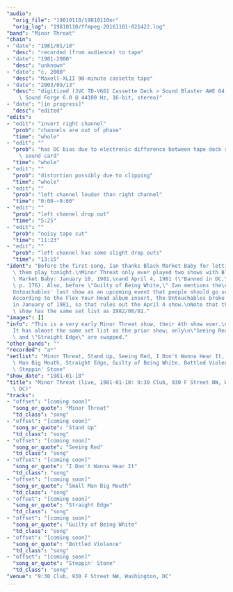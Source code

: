 ```yaml
---
"audio":
  "orig_file": "19810110/19810110or"
  "orig_log": "19810110/ffmpeg-20161101-021422.log"
"band": "Minor Threat"
"chain":
- "date": "1981/01/10"
  "desc": "recorded (from audience) to tape"
- "date": "1981-2000"
  "desc": "unknown"
- "date": "c. 2000"
  "desc": "Maxell-XLII 90-minute cassette tape"
- "date": "2003/09/13"
  "desc": "digitized (JVC TD-V661 Cassette Deck > Sound Blaster AWE 64 >\
    \ Sound Forge 6.0 @ 44100 Hz, 16-bit, stereo)"
- "date": "[in progress]"
  "desc": "edited"
"edits":
- "edit": "invert right channel"
  "prob": "channels are out of phase"
  "time": "whole"
- "edit": ""
  "prob": "has DC bias due to electronic difference between tape deck and\
    \ sound card"
  "time": "whole"
- "edit": ""
  "prob": "distortion possibly due to clipping"
  "time": "whole"
- "edit": ""
  "prob": "left channel louder than right channel"
  "time": "0:00-~9:00"
- "edit": ""
  "prob": "left channel drop out"
  "time": "5:25"
- "edit": ""
  "prob": "noisy tape cut"
  "time": "11:23"
- "edit": ""
  "prob": "left channel has some slight drop outs"
  "time": "13:15"
"ident": "Before the first song, Ian thanks Black Market Baby for letting\
  \ them play tonight.\nMinor Threat only ever played two shows with Black\
  \ Market Baby: January 10, 1981,\nand April 4, 1981 (\"Banned in DC,\"\
  \ p. 176). Also, before \"Guilty of Being White,\" Ian mentions the\n\
  Untouchables' last show as an upcoming event that people should go see.\n\
  According to the Flex Your Head album insert, the Untouchables broke up\n\
  in January of 1981, so that rules out the April 4 show.\nNote that this\
  \ show has the same set list as 1982/08/01."
"images": []
"info": "This is a very early Minor Threat show, their 4th show ever.\n\
  It has almost the same set list as the prior show; only\n\"Seeing Red\"\
  \ and \"Straight Edge\" are swapped."
"other_bands": ""
"recorded": "a*"
"setlist": "Minor Threat, Stand Up, Seeing Red, I Don't Wanna Hear It, Small\
  \ Man Big Mouth, Straight Edge, Guilty of Being White, Bottled Violence,\
  \ Steppin' Stone"
"show_date": "1981-01-10"
"title": "Minor Threat (live, 1981-01-10: 9:30 Club, 930 F Street NW, Washington,\
  \ DC)"
"tracks":
- "offset": "[coming soon]"
  "song_or_quote": "Minor Threat"
  "td_class": "song"
- "offset": "[coming soon]"
  "song_or_quote": "Stand Up"
  "td_class": "song"
- "offset": "[coming soon]"
  "song_or_quote": "Seeing Red"
  "td_class": "song"
- "offset": "[coming soon]"
  "song_or_quote": "I Don't Wanna Hear It"
  "td_class": "song"
- "offset": "[coming soon]"
  "song_or_quote": "Small Man Big Mouth"
  "td_class": "song"
- "offset": "[coming soon]"
  "song_or_quote": "Straight Edge"
  "td_class": "song"
- "offset": "[coming soon]"
  "song_or_quote": "Guilty of Being White"
  "td_class": "song"
- "offset": "[coming soon]"
  "song_or_quote": "Bottled Violence"
  "td_class": "song"
- "offset": "[coming soon]"
  "song_or_quote": "Steppin' Stone"
  "td_class": "song"
"venue": "9:30 Club, 930 F Street NW, Washington, DC"
...
```

